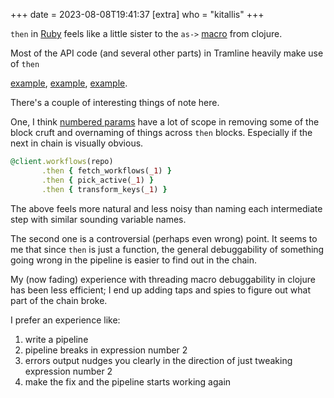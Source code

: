 +++
date = 2023-08-08T19:41:37
[extra]
who = "kitallis"
+++

`then` in [Ruby](https://apidock.com/ruby/v2_6_3/Object/then) feels like a little sister to the `as->` [macro](https://clojuredocs.org/clojure.core/as-%3E) from clojure.

Most of the API code (and several other parts) in Tramline heavily make use of `then`

[example](https://github.com/tramlinehq/tramline/blob/main/app/libs/installations/github/api.rb#L20), [example](https://github.com/tramlinehq/tramline/blob/main/app/libs/installations/gitlab/api.rb#L62), [example](https://github.com/tramlinehq/tramline/blob/main/app/libs/installations/google/firebase/api.rb#L49).

There's a couple of interesting things of note here.

One, I think [numbered params](https://ruby-doc.org/core-2.7.0/Proc.html#class-Proc-label-Numbered+parameters) have a lot of scope in removing some of the block cruft and overnaming of things across `then` blocks. Especially if the next in chain is visually obvious.

```ruby
@client.workflows(repo)
       .then { fetch_workflows(_1) }
       .then { pick_active(_1) }
       .then { transform_keys(_1) }
```

The above feels more natural and less noisy than naming each intermediate step with similar sounding variable names.

The second one is a controversial (perhaps even wrong) point. It seems to me that since `then` is just a function, the general debuggability of something going wrong in the pipeline is easier to find out in the chain.

My (now fading) experience with threading macro debuggability in clojure has been less efficient; I end up adding taps and spies to figure out what part of the chain broke.

I prefer an experience like:

1. write a pipeline
2. pipeline breaks in expression number 2
3. errors output nudges you clearly in the direction of just tweaking expression number 2
4. make the fix and the pipeline starts working again
